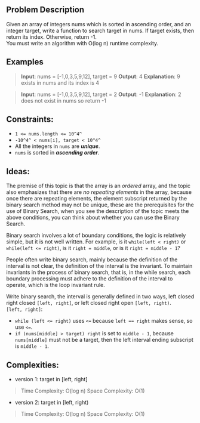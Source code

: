 ## Problem Description

Given an array of integers nums which is sorted in ascending order, and an integer target, write a function to search target in nums. If target exists, then return its index. Otherwise, return -1.  
You must write an algorithm with O(log n) runtime complexity.  


## Examples

>**Input**: nums = [-1,0,3,5,9,12], target = 9
>**Output**: 4
>**Explanation**: 9 exists in nums and its index is 4

>**Input**: nums = [-1,0,3,5,9,12], target = 2
>**Output**: -1
>**Explanation**: 2 does not exist in nums so return -1


## Constraints:

- `1 <= nums.length <= 10^4^`
- `-10^4^ < nums[i], target < 10^4^`
- All the integers in `nums` are ***unique***.
- `nums` is sorted in ***ascending order***.

## Ideas:

The premise of this topic is that the array is an *ordered* array, and the topic also emphasizes that there are *no repeating elements* in the array, because once there are repeating elements, the element subscript returned by the binary search method may not be unique, these are the prerequisites for the use of Binary Search, when you see the description of the topic meets the above conditions, you can think about whether you can use the Binary Search.  

Binary search involves a lot of boundary conditions, the logic is relatively simple, but it is not well written. For example, is it `while(left < right)` or `while(left <= right)`, is it `right = middle`, or is it `right = middle - 1`?  

People often write binary search, mainly because the definition of the interval is not clear, the definition of the interval is the invariant. To maintain invariants in the process of binary search, that is, in the while search, each boundary processing must adhere to the definition of the interval to operate, which is the loop invariant rule.  

Write binary search, the interval is generally defined in two ways, left closed right closed `[left, right]`, or left closed right open `[left, right)`.  
`[left, right]`: 
- `while (left <= right)` uses `<=` because `left == right` makes sense, so use `<=`.
- `if (nums[middle] > target) right` is set to `middle - 1`, because `nums[middle]` must not be a target, then the left interval ending subscript is `middle - 1`.

## Complexities:
- version 1: target in [left, right]
>Time Complexity: O(log n)
>Space Complexity: O(1)

- version 2: target in [left, right)
>Time Complexity: O(log n)
>Space Complexity: O(1)